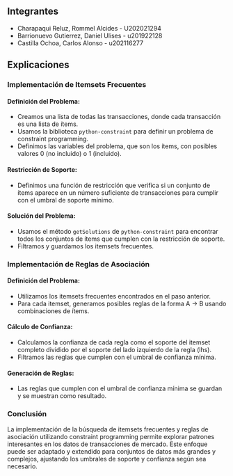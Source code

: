 ## Integrantes

- Charapaqui Reluz, Rommel Alcides - U202021294
- Barrionuevo Gutierrez, Daniel Ulises - u201922128
- Castilla Ochoa, Carlos Alonso - u202116277

## Explicaciones

### Implementación de Itemsets Frecuentes

#### Definición del Problema:
- Creamos una lista de todas las transacciones, donde cada transacción es una lista de ítems.
- Usamos la biblioteca `python-constraint` para definir un problema de constraint programming.
- Definimos las variables del problema, que son los ítems, con posibles valores 0 (no incluido) o 1 (incluido).

#### Restricción de Soporte:
- Definimos una función de restricción que verifica si un conjunto de ítems aparece en un número suficiente de transacciones para cumplir con el umbral de soporte mínimo.

#### Solución del Problema:
- Usamos el método `getSolutions` de `python-constraint` para encontrar todos los conjuntos de ítems que cumplen con la restricción de soporte.
- Filtramos y guardamos los itemsets frecuentes.

### Implementación de Reglas de Asociación

#### Definición del Problema:
- Utilizamos los itemsets frecuentes encontrados en el paso anterior.
- Para cada itemset, generamos posibles reglas de la forma A -> B usando combinaciones de ítems.

#### Cálculo de Confianza:
- Calculamos la confianza de cada regla como el soporte del itemset completo dividido por el soporte del lado izquierdo de la regla (lhs).
- Filtramos las reglas que cumplen con el umbral de confianza mínima.

#### Generación de Reglas:
- Las reglas que cumplen con el umbral de confianza mínima se guardan y se muestran como resultado.

### Conclusión
La implementación de la búsqueda de itemsets frecuentes y reglas de asociación utilizando constraint programming permite explorar patrones interesantes en los datos de transacciones de mercado. Este enfoque puede ser adaptado y extendido para conjuntos de datos más grandes y complejos, ajustando los umbrales de soporte y confianza según sea necesario.
